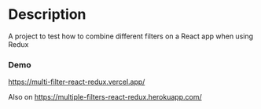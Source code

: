 # Description

A project to test how to combine different filters on a React app when using Redux

### Demo

https://multi-filter-react-redux.vercel.app/

Also on https://multiple-filters-react-redux.herokuapp.com/
